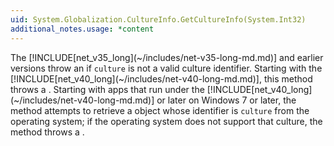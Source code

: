 ```yaml
---
uid: System.Globalization.CultureInfo.GetCultureInfo(System.Int32)
additional_notes.usage: *content
---
```


<p>The [!INCLUDE[net_v35_long](~/includes/net-v35-long-md.md)] and earlier versions throw an <xref href="System.ArgumentException"></xref> if <code>culture</code> is not a valid culture identifier. Starting with the [!INCLUDE[net_v40_long](~/includes/net-v40-long-md.md)], this method throws a <xref href="System.Globalization.CultureNotFoundException"></xref>. Starting with apps that run under the [!INCLUDE[net_v40_long](~/includes/net-v40-long-md.md)] or later on Windows 7 or later, the method attempts to retrieve a <xref href="System.Globalization.CultureInfo"></xref> object whose identifier is <code>culture</code> from the operating system; if the operating system does not support that culture, the method throws a <xref href="System.Globalization.CultureNotFoundException"></xref>.</p>


